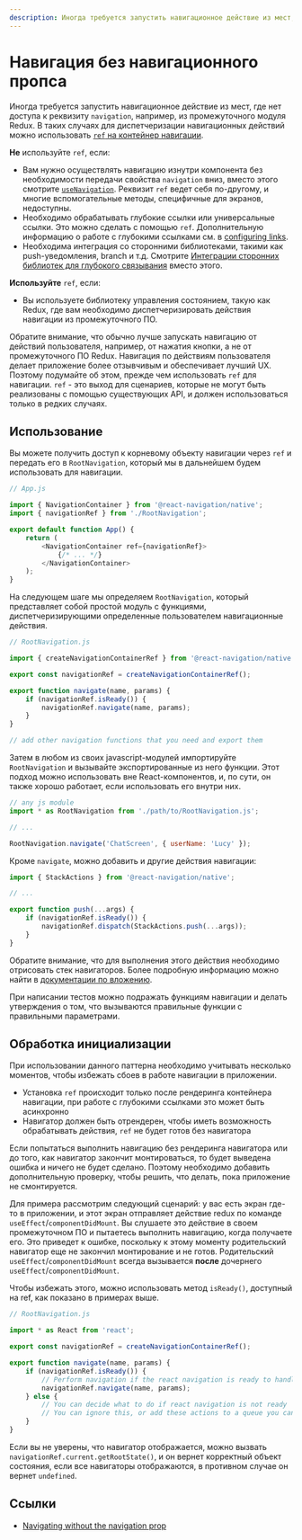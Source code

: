 ```yaml
---
description: Иногда требуется запустить навигационное действие из мест, где нет доступа к реквизиту navigation, например, из промежуточного модуля Redux
---
```


# Навигация без навигационного пропса

Иногда требуется запустить навигационное действие из мест, где нет доступа к реквизиту `navigation`, например, из промежуточного модуля Redux. В таких случаях для диспетчеризации навигационных действий можно использовать [`ref` на контейнер навигации](navigation-container.md#ref).

**Не** используйте `ref`, если:

-   Вам нужно осуществлять навигацию изнутри компонента без необходимости передачи свойства `navigation` вниз, вместо этого смотрите [`useNavigation`](use-navigation.md). Реквизит `ref` ведет себя по-другому, и многие вспомогательные методы, специфичные для экранов, недоступны.
-   Необходимо обрабатывать глубокие ссылки или универсальные ссылки. Это можно сделать с помощью `ref`. Дополнительную информацию о работе с глубокими ссылками см. в [configuring links](configuring-links.md).
-   Необходима интеграция со сторонними библиотеками, такими как push-уведомления, branch и т.д. Смотрите [Интеграции сторонних библиотек для глубокого связывания](deep-linking.md#third-party-integrations) вместо этого.

**Используйте** `ref`, если:

-   Вы используете библиотеку управления состоянием, такую как Redux, где вам необходимо диспетчеризировать действия навигации из промежуточного ПО.

Обратите внимание, что обычно лучше запускать навигацию от действий пользователя, например, от нажатия кнопки, а не от промежуточного ПО Redux. Навигация по действиям пользователя делает приложение более отзывчивым и обеспечивает лучший UX. Поэтому подумайте об этом, прежде чем использовать `ref` для навигации. `ref` - это выход для сценариев, которые не могут быть реализованы с помощью существующих API, и должен использоваться только в редких случаях.

## Использование

Вы можете получить доступ к корневому объекту навигации через `ref` и передать его в `RootNavigation`, который мы в дальнейшем будем использовать для навигации.

```js
// App.js

import { NavigationContainer } from '@react-navigation/native';
import { navigationRef } from './RootNavigation';

export default function App() {
    return (
        <NavigationContainer ref={navigationRef}>
            {/* ... */}
        </NavigationContainer>
    );
}
```

На следующем шаге мы определяем `RootNavigation`, который представляет собой простой модуль с функциями, диспетчеризирующими определенные пользователем навигационные действия.

```js
// RootNavigation.js

import { createNavigationContainerRef } from '@react-navigation/native';

export const navigationRef = createNavigationContainerRef();

export function navigate(name, params) {
    if (navigationRef.isReady()) {
        navigationRef.navigate(name, params);
    }
}

// add other navigation functions that you need and export them
```

Затем в любом из своих javascript-модулей импортируйте `RootNavigation` и вызывайте экспортированные из него функции. Этот подход можно использовать вне React-компонентов, и, по сути, он также хорошо работает, если использовать его внутри них.

```js
// any js module
import * as RootNavigation from './path/to/RootNavigation.js';

// ...

RootNavigation.navigate('ChatScreen', { userName: 'Lucy' });
```

Кроме `navigate`, можно добавить и другие действия навигации:

```js
import { StackActions } from '@react-navigation/native';

// ...

export function push(...args) {
    if (navigationRef.isReady()) {
        navigationRef.dispatch(StackActions.push(...args));
    }
}
```

Обратите внимание, что для выполнения этого действия необходимо отрисовать стек навигаторов. Более подробную информацию можно найти в [документации по вложению](nesting-navigators.md#navigating-to-a-screen-in-a-nested-navigator).

При написании тестов можно подражать функциям навигации и делать утверждения о том, что вызываются правильные функции с правильными параметрами.

## Обработка инициализации

При использовании данного паттерна необходимо учитывать несколько моментов, чтобы избежать сбоев в работе навигации в приложении.

-   Установка `ref` происходит только после рендеринга контейнера навигации, при работе с глубокими ссылками это может быть асинхронно
-   Навигатор должен быть отрендерен, чтобы иметь возможность обрабатывать действия, `ref` не будет готов без навигатора

Если попытаться выполнить навигацию без рендеринга навигатора или до того, как навигатор закончит монтироваться, то будет выведена ошибка и ничего не будет сделано. Поэтому необходимо добавить дополнительную проверку, чтобы решить, что делать, пока приложение не смонтируется.

Для примера рассмотрим следующий сценарий: у вас есть экран где-то в приложении, и этот экран отправляет действие redux по команде `useEffect`/`componentDidMount`. Вы слушаете это действие в своем промежуточном ПО и пытаетесь выполнить навигацию, когда получаете его. Это приведет к ошибке, поскольку к этому моменту родительский навигатор еще не закончил монтирование и не готов. Родительский `useEffect`/`componentDidMount` всегда вызывается **после** дочернего `useEffect`/`componentDidMount`.

Чтобы избежать этого, можно использовать метод `isReady()`, доступный на ref, как показано в примерах выше.

```js
// RootNavigation.js

import * as React from 'react';

export const navigationRef = createNavigationContainerRef();

export function navigate(name, params) {
    if (navigationRef.isReady()) {
        // Perform navigation if the react navigation is ready to handle actions
        navigationRef.navigate(name, params);
    } else {
        // You can decide what to do if react navigation is not ready
        // You can ignore this, or add these actions to a queue you can call later
    }
}
```

Если вы не уверены, что навигатор отображается, можно вызвать `navigationRef.current.getRootState()`, и он вернет корректный объект состояния, если все навигаторы отображаются, в противном случае он вернет `undefined`.

## Ссылки

-   [Navigating without the navigation prop](https://reactnavigation.org/docs/navigating-without-navigation-prop)
